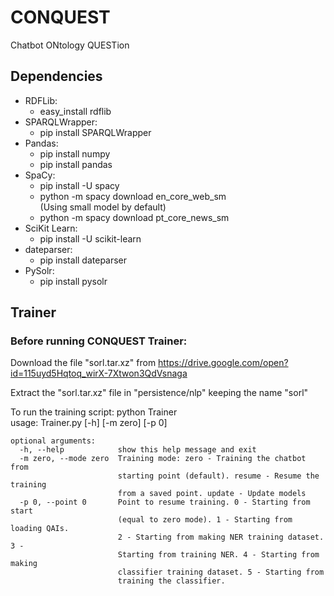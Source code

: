 # CONQUEST
Chatbot ONtology QUESTion

<h2>Dependencies</h2>

<ul>
	<li>RDFLib:
		<ul>
			<li>easy_install rdflib	</li>
		</ul>
	</li>
	<li>SPARQLWrapper:
		<ul><li>pip install SPARQLWrapper</li></ul>
	</li>
	<li>Pandas:
		<ul>
			<li>pip install numpy</li>
			<li>pip install pandas</li>
		</ul>
	</li>
	<li>SpaCy:
		<ul>
			<li>pip install -U spacy</li>
			<li>python -m spacy download en_core_web_sm</li> (Using small model by default)
			<li>python -m spacy download pt_core_news_sm</li>
		</ul>
	</li>
	<li>SciKit Learn:
		<ul>
			<li>pip install -U scikit-learn</li>
		</ul>
	</li>
	<li>dateparser:
		<ul>
			<li>pip install dateparser</li>
		</ul>
	</li>
	<li>PySolr:
		<ul>
			<li>pip install pysolr</li>
		</ul>
	</li>
</ul>

<h2>Trainer</h2>
<h3>Before running CONQUEST Trainer:</h3>
<p>Download the file "sorl.tar.xz" from <a href="https://drive.google.com/open?id=115uyd5Hqtoq_wirX-7Xtwon3QdVsnaga">https://drive.google.com/open?id=115uyd5Hqtoq_wirX-7Xtwon3QdVsnaga</a></p>
<p>Extract the "sorl.tar.xz" file in "persistence/nlp" keeping the name "sorl"</p>
<p>To run the training script:
	python Trainer
	<br/>
	usage: Trainer.py [-h] [-m zero] [-p 0]

	optional arguments:
	  -h, --help            show this help message and exit
	  -m zero, --mode zero  Training mode: zero - Training the chatbot from
	                        starting point (default). resume - Resume the training
	                        from a saved point. update - Update models
	  -p 0, --point 0       Point to resume training. 0 - Starting from start
	                        (equal to zero mode). 1 - Starting from loading QAIs.
	                        2 - Starting from making NER training dataset. 3 -
	                        Starting from training NER. 4 - Starting from making
	                        classifier training dataset. 5 - Starting from
	                        training the classifier.
</p>